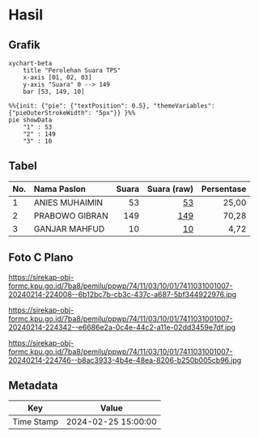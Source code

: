 # Hasil

## Grafik

```mermaid
xychart-beta
    title "Perolehan Suara TPS"
    x-axis [01, 02, 03]
    y-axis "Suara" 0 --> 149
    bar [53, 149, 10]
```

```mermaid
%%{init: {"pie": {"textPosition": 0.5}, "themeVariables": {"pieOuterStrokeWidth": "5px"}} }%%
pie showData
    "1" : 53
    "2" : 149
    "3" : 10
```

## Tabel

| No. | Nama Paslon    | Suara | Suara (raw) | Persentase |
|:--- |:-------------- | -----:| -----------:| ----------:|
| 1   | ANIES MUHAIMIN | 53    | [53][p-1]   | 25,00      |
| 2   | PRABOWO GIBRAN | 149   | [149][p-2]  | 70,28      |
| 3   | GANJAR MAHFUD  | 10    | [10][p-3]   | 4,72       |


[p-1]: https://github.com/gigit-pemilu/pemilu-2024-74-sulawesi-tenggara/blob/main/pilpres/hitung-suara/sub/74-sulawesi-tenggara/sub/11-kolaka-timur/sub/03-ladongi/sub/1001-ladongi/sub/007-tps/sub/paslon-1.txt
[p-2]: https://github.com/gigit-pemilu/pemilu-2024-74-sulawesi-tenggara/blob/main/pilpres/hitung-suara/sub/74-sulawesi-tenggara/sub/11-kolaka-timur/sub/03-ladongi/sub/1001-ladongi/sub/007-tps/sub/paslon-2.txt
[p-3]: https://github.com/gigit-pemilu/pemilu-2024-74-sulawesi-tenggara/blob/main/pilpres/hitung-suara/sub/74-sulawesi-tenggara/sub/11-kolaka-timur/sub/03-ladongi/sub/1001-ladongi/sub/007-tps/sub/paslon-3.txt

## Foto C Plano

https://sirekap-obj-formc.kpu.go.id/7ba8/pemilu/ppwp/74/11/03/10/01/7411031001007-20240214-224008--6b12bc7b-cb3c-437c-a687-5bf344922976.jpg

https://sirekap-obj-formc.kpu.go.id/7ba8/pemilu/ppwp/74/11/03/10/01/7411031001007-20240214-224342--e6686e2a-0c4e-44c2-a11e-02dd3459e7df.jpg

https://sirekap-obj-formc.kpu.go.id/7ba8/pemilu/ppwp/74/11/03/10/01/7411031001007-20240214-224746--b8ac3933-4b4e-48ea-8206-b250b005cb96.jpg


## Metadata

| Key        | Value               |
| ---------- | ------------------- |
| Time Stamp | 2024-02-25 15:00:00 |



